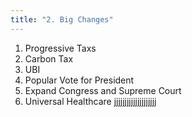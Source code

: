 ```yaml
---
title: "2. Big Changes"
---
```



   1. Progressive Taxs
   2. Carbon Tax
   3. UBI
   4. Popular Vote for President
   5. Expand Congress and Supreme Court
   6. Universal Healthcare
   jjjjjjjjjjjjjjjjjjjj
